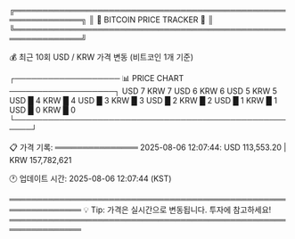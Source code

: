 
╔══════════════════════════════════════════════════════════════╗
║                    🚀 BITCOIN PRICE TRACKER 🚀                ║
╚══════════════════════════════════════════════════════════════╝

💰 최근 10회 USD / KRW 가격 변동 (비트코인 1개 기준)

┌─────────────────── 📊 PRICE CHART ───────────────────┐
USD    7
KRW    7
USD    6
KRW    6
USD    5
KRW    5
USD █  4
KRW █  4
USD █  3
KRW █  3
USD █  2
KRW █  2
USD █  1
KRW █  1
USD █  0
KRW █  0
└─────────────────────────────────────────────────────┘

📋 가격 기록:
═══════════════
2025-08-06 12:07:44: USD 113,553.20 | KRW 157,782,621

🕐 업데이트 시간: 2025-08-06 12:07:44 (KST)

═══════════════════════════════════════════════════════════════
💡 Tip: 가격은 실시간으로 변동됩니다. 투자에 참고하세요!
═══════════════════════════════════════════════════════════════
